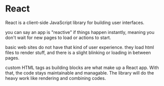 # React

React is a client-side JavaScript library for building user interfaces.

you can say an app is "reactive" if things happen instantly, meaning you don't wait for new pages to load or actions to start.

basic web sites do not have that kind of user experience. they load html files to render stuff, and there is a slight blinking or loading in between pages.

custom HTML tags as building blocks are what make up a React app. With that, the code stays maintainable and managable. The library will do the heavy work like rendering and combining codes.
